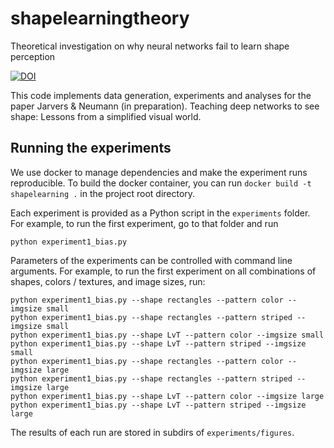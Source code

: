 # shapelearningtheory
Theoretical investigation on why neural networks fail to learn shape perception

[![DOI](https://zenodo.org/badge/DOI/10.5281/zenodo.10850391.svg)](https://doi.org/10.5281/zenodo.10850391)

This code implements data generation, experiments and analyses for the paper
Jarvers & Neumann (in preparation).
Teaching deep networks to see shape: Lessons from a simplified visual world.

## Running the experiments

We use docker to manage dependencies and make the experiment runs reproducible.
To build the docker container, you can run `docker build -t shapelearning .` in 
the project root directory.

Each experiment is provided as a Python script in the `experiments` folder.
For example, to run the first experiment, go to that folder and run

```
python experiment1_bias.py
```

Parameters of the experiments can be controlled with command line arguments.
For example, to run the first experiment on all combinations of shapes,
colors / textures, and image sizes, run:

```
python experiment1_bias.py --shape rectangles --pattern color --imgsize small
python experiment1_bias.py --shape rectangles --pattern striped --imgsize small
python experiment1_bias.py --shape LvT --pattern color --imgsize small
python experiment1_bias.py --shape LvT --pattern striped --imgsize small
python experiment1_bias.py --shape rectangles --pattern color --imgsize large
python experiment1_bias.py --shape rectangles --pattern striped --imgsize large
python experiment1_bias.py --shape LvT --pattern color --imgsize large
python experiment1_bias.py --shape LvT --pattern striped --imgsize large
```

The results of each run are stored in subdirs of `experiments/figures`.